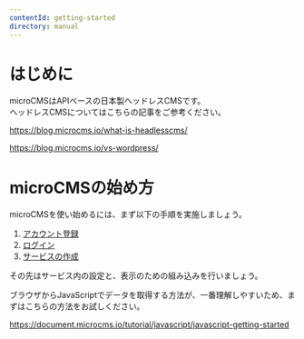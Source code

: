 ```yaml
---
contentId: getting-started
directory: manual
---
```


# はじめに

microCMSはAPIベースの日本製ヘッドレスCMSです。  
ヘッドレスCMSについてはこちらの記事をご参考ください。

https://blog.microcms.io/what-is-headlesscms/

https://blog.microcms.io/vs-wordpress/

microCMSの始め方
============

microCMSを使い始めるには、まず以下の手順を実施しましょう。

1.  [アカウント登録](/manual/signup)
2.  [ログイン](/manual/signin)
3.  [サービスの作成](/manual/create-service)

  
その先はサービス内の設定と、表示のための組み込みを行いましょう。  
  
ブラウザからJavaScriptでデータを取得する方法が、一番理解しやすいため、まずはこちらの方法をお試しください。

https://document.microcms.io/tutorial/javascript/javascript-getting-started